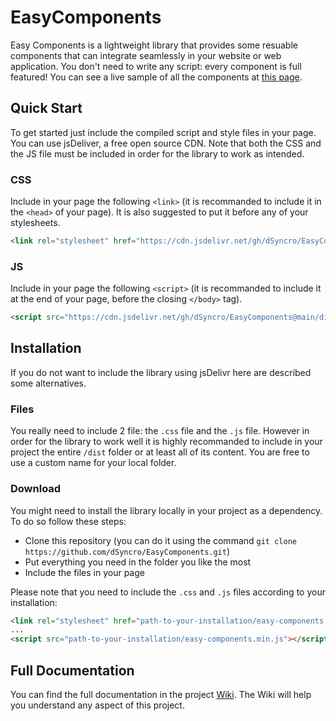 # EasyComponents
Easy Components is a lightweight library that provides some resuable components that can integrate seamlessly in your website or web application. You don't need to write any script: every component is full featured! You can see a live sample of all the components at [this page](https://dsyncro.github.io/EasyComponents/sample).

## Quick Start
To get started just include the compiled script and style files in your page. You can use jsDeliver, a free open source CDN. Note that both the CSS and the JS file must be included in order for the library to work as intended.

### CSS
Include in your page the following `<link>` (it is recommanded to include it in the `<head>` of your page).
It is also suggested to put it before any of your stylesheets.
```html
<link rel="stylesheet" href="https://cdn.jsdelivr.net/gh/dSyncro/EasyComponents@main/dist/easy-components.min.css" crossorigin="anonymous">
```

### JS
Include in your page the following `<script>` (it is recommanded to include it at the end of your page, before the closing `</body>` tag).
```html
<script src="https://cdn.jsdelivr.net/gh/dSyncro/EasyComponents@main/dist/easy-components.min.js" crossorigin="anonymous"></script>
```

## Installation
If you do not want to include the library using jsDelivr here are described some alternatives.

### Files
You really need to include 2 file: the `.css` file and the `.js` file. However in order for the library to work well it is highly recommanded to include in your project the entire `/dist` folder or at least all of its content. You are free to use a custom name for your local folder.

### Download
You might need to install the library locally in your project as a dependency. To do so follow these steps:
- Clone this repository (you can do it using the command `git clone https://github.com/dSyncro/EasyComponents.git`)
- Put everything you need in the folder you like the most
- Include the files in your page

Please note that you need to include the `.css` and `.js` files according to your installation:

```html
<link rel="stylesheet" href="path-to-your-installation/easy-components.min.css">
...
<script src="path-to-your-installation/easy-components.min.js"></script>
```

## Full Documentation
You can find the full documentation in the project [Wiki](https://github.com/dSyncro/EasyComponents/Wiki). The Wiki will help you understand any aspect of this project.
